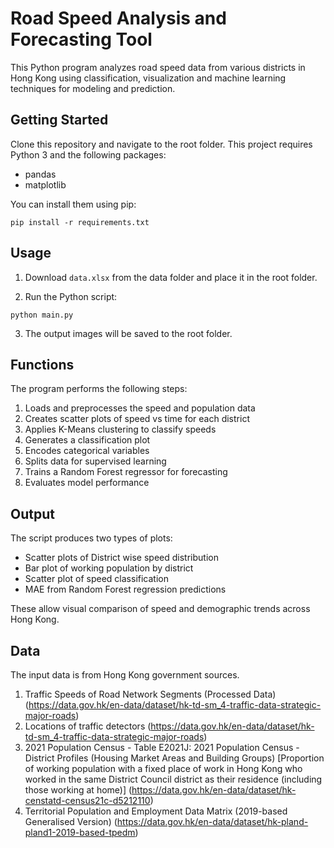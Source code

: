 # Road Speed Analysis and Forecasting Tool

This Python program analyzes road speed data from various districts in Hong Kong using classification, visualization and machine learning techniques for modeling and prediction.

## Getting Started

Clone this repository and navigate to the root folder. This project requires Python 3 and the following packages:

- pandas
- matplotlib

You can install them using pip:

```
pip install -r requirements.txt
```

## Usage

1. Download `data.xlsx` from the data folder and place it in the root folder. 

2. Run the Python script:

```
python main.py
``` 

3. The output images will be saved to the root folder.

## Functions
The program performs the following steps:
1. Loads and preprocesses the speed and population data
2. Creates scatter plots of speed vs time for each district
3. Applies K-Means clustering to classify speeds
4. Generates a classification plot
5. Encodes categorical variables
6. Splits data for supervised learning
7. Trains a Random Forest regressor for forecasting
8. Evaluates model performance

## Output

The script produces two types of plots:

- Scatter plots of District wise speed distribution
- Bar plot of working population by district
- Scatter plot of speed classification
- MAE from Random Forest regression predictions

These allow visual comparison of speed and demographic trends across Hong Kong.


## Data

The input data is from Hong Kong government sources. 
1.	Traffic Speeds of Road Network Segments (Processed Data)
(https://data.gov.hk/en-data/dataset/hk-td-sm_4-traffic-data-strategic-major-roads)
3.	Locations of traffic detectors
(https://data.gov.hk/en-data/dataset/hk-td-sm_4-traffic-data-strategic-major-roads)
4.	2021 Population Census - Table E2021J: 2021 Population Census - District Profiles (Housing Market Areas and Building Groups) [Proportion of working population with a fixed place of work in Hong Kong who worked in the same District Council district as their residence (including those working at home)]
(https://data.gov.hk/en-data/dataset/hk-censtatd-census21c-d5212110)
5.	Territorial Population and Employment Data Matrix (2019-based Generalised Version)
(https://data.gov.hk/en-data/dataset/hk-pland-pland1-2019-based-tpedm)

